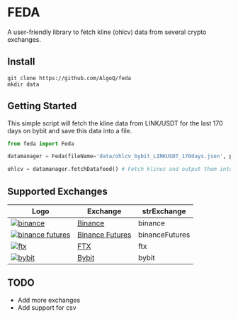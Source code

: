 # FEDA
A user-friendly library to fetch kline (ohlcv) data from several crypto exchanges.

## Install
```shell
git clone https://github.com/AlgoQ/feda
mkdir data
```

## Getting Started

This simple script will fetch the kline data from LINK/USDT for the last 170 days on bybit and save this data into a file.
```python
from feda import Feda

datamanager = Feda(fileName='data/ohlcv_bybit_LINKUSDT_170days.json', pair='LINK/USDT', days=170, strExchange='bybit')

ohlcv = datamanager.fetchDatafeed() # Fetch klines and output them into given file
```


## Supported Exchanges
| Logo        | Exchange        | strExchange    |
| ----------- | --------------- | -------------- |
| [![binance](https://user-images.githubusercontent.com/1294454/29604020-d5483cdc-87ee-11e7-94c7-d1a8d9169293.jpg)](https://www.binance.com/en/register?ref=35973916) | [Binance](https://www.binance.com/en/register?ref=35973916) | binance |
| [![binance futures](https://user-images.githubusercontent.com/1294454/29604020-d5483cdc-87ee-11e7-94c7-d1a8d9169293.jpg)](https://www.binance.com/en/register?ref=35973916) | [Binance Futures](https://www.binance.com/en/register?ref=35973916) | binanceFutures |
| [![ftx](https://user-images.githubusercontent.com/1294454/67149189-df896480-f2b0-11e9-8816-41593e17f9ec.jpg)](https://ftx.com/#a=1623029) | [FTX](https://ftx.com/#a=14595372) | ftx |
| [![bybit](https://user-images.githubusercontent.com/51840849/76547799-daff5b80-649e-11ea-87fb-3be9bac08954.jpg)](https://www.bybit.com/app/register?ref=X7Prm) | [Bybit](https://www.bybit.com/en-US/invite?ref=wgPqr) | bybit |

## TODO
* Add more exchanges
* Add support for csv
